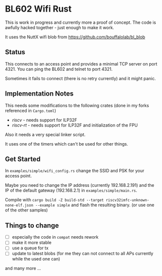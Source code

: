 # BL602 Wifi Rust

This is work in progress and currently more a proof of concept.
The code is awfully hacked together - just enough to make it work.

It uses the NuttX wifi blob from https://github.com/bouffalolab/bl_blob

## Status

This connects to an access point and provides a minimal TCP server on port 4321.
You can ping the BL602 and telnet to port 4321.

Sometimes it fails to connect (there is no retry currently) and it might panic.

## Implementation Notes

This needs some modifications to the following crates (done in my forks referenced in `Cargo.toml`)
- _riscv_ - needs support for ILP32F
- _riscv-rt_ - needs support for ILP32F and initialization of the FPU

Also it needs a very special linker script.

It uses one of the timers which can't be used for other things.

## Get Started

In `examples/simple/wifi_config.rs` change the SSID and PSK for your access point. 

Maybe you need to change the IP address (currently 192.168.2.191) and the IP of the default gateway (192.168.2.1) in `examples/simple/main.rs`.

Compile with `cargo build -Z build-std --target riscv32imfc-unknown-none-elf.json --example simple` and flash the resulting binary. (or use one of the other samples)

## Things to change

- [ ] especially the code in `compat` needs rework
- [ ] make it more stable
- [ ] use a queue for tx
- [ ] update to latest blobs (for me they can not connect to all APs currently while the used one can)

and many more ...
